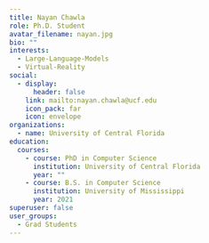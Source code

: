 ```yaml
---
title: Nayan Chawla
role: Ph.D. Student
avatar_filename: nayan.jpg
bio: ""
interests:
  - Large-Language-Models
  - Virtual-Reality
social:
  - display:
      header: false
    link: mailto:nayan.chawla@ucf.edu
    icon_pack: far
    icon: envelope
organizations:
  - name: University of Central Florida
education:
  courses:
    - course: PhD in Computer Science
      institution: University of Central Florida
      year: ""
    - course: B.S. in Computer Science
      institution: University of Mississippi
      year: 2021
superuser: false
user_groups:
  - Grad Students
---
```

